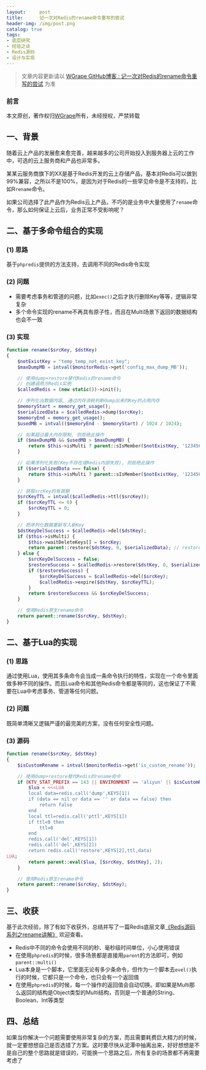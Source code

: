 ```yaml
---
layout:     post
title:      记一次对Redis的rename命令重写的尝试
header-img: /img/post.png
catalog: true
tags:
- 底层研究
- 经验之谈
- Redis源码
- 设计与实现
---
```


> 文章内容更新请以 [WGrape GitHub博客 : 记一次对Redis的rename命令重写的尝试](https://github.com/WGrape/Blog/issues/243) 为准

### 前言
本文原创，著作权归[WGrape](https://github.com/WGrape)所有，未经授权，严禁转载

## 一、背景
随着云上产品的发展愈来愈完善，越来越多的公司开始投入到服务器上云的工作中，可选的云上服务商和产品也非常多。

某某云服务商旗下的XX是基于Redis开发的云上存储产品，基本对Redis可以做到99%兼容，之所以不是100%，是因为对于Redis的一些罕见命令是不支持的，比如R```rename```命令。

如果公司选择了此产品作为Redis云上产品，不巧的是业务中大量使用了```rename```命令，那么如何保证上云后，业务正常不受影响呢？

## 二、基于多命令组合的实现

### (1) 思路
基于```phpredis```提供的方法支持，去调用不同的Redis命令实现

### (2) 问题
- 需要考虑事务和管道的问题，比如```exec()```之后才执行删除Key等等，逻辑非常复杂
- 多个命令实现的rename不再具有原子性，而且在Multi场景下返回的数据结构也会不一致

### (3) 实现
```php
function rename($srcKey, $dstKey)
{
    $notExistKey = "temp_temp_not_exist_key";
    $maxDumpMB = intval($monitorRedis->get('config_max_dump_MB'));

    // 使用dump+restore替代Redis的rename命令
    // 创建调用方Redis实例
    $calledRedis = (new static())->init();

    // 序列化出数据内容, 通过内存消耗判断dump出来的Key的占用内存
    $memoryStart = memory_get_usage();
    $serializedData = $calledRedis->dump($srcKey);
    $memoryEnd = memory_get_usage();
    $usedMB = intval(($memoryEnd - $memoryStart) / 1024 / 1024);

    // 如果超过最大内存限制, 则拒绝此操作
    if ($maxDumpMB && $usedMB > $maxDumpMB) {
        return $this->isMulti ? parent::sIsMember($notExistKey, '123456') : false;
    }

    // 如果序列化失败(Key不存在或Redis内部失败), 则拒绝此操作
    if ($serializedData === false) {
        return $this->isMulti ? parent::sIsMember($notExistKey, '123456') : false;
    }

    // 获取srcKey的有效期
    $srcKeyTTL = intval($calledRedis->ttl($srcKey));
    if ($srcKeyTTL <= 0) {
        $srcKeyTTL = 0;
    }

    // 把序列化数据重新写入新Key
    $dstKeyDelSuccess = $calledRedis->del($dstKey);
    if ($this->isMulti) {
        $this->waitDeleteKeys[] = $srcKey;
        return parent::restore($dstKey, 0, $serializedData); // restore with ttl will failed
    } else {
        $srcKeyDelSuccess = false;
        $restoreSuccess = $calledRedis->restore($dstKey, 0, $serializedData); // restore with ttl will failed
        if ($restoreSuccess) {
            $srcKeyDelSuccess = $calledRedis->del($srcKey);
            $calledRedis->expire($dstKey, $srcKeyTTL);
        }
        return $restoreSuccess && $srcKeyDelSuccess;
    }

    // 使用Redis原生rename命令
    return parent::rename($srcKey, $dstKey);
}
```

## 二、基于Lua的实现

### (1) 思路
通过使用Lua，使用其多条命令会当成一条命令执行的特性，实现在一个命令里面做多种不同的操作。而且Lua命令和其他Redis命令都是等同的，这也保证了不需要在Lua中考虑事务、管道等任何问题。

### (2) 问题
既简单清晰又逻辑严谨的最完美的方案，没有任何安全性问题。

### (3) 源码
```php
function rename($srcKey, $dstKey)
{
    $isCustomRename = intval($monitorRedis->get('is_custom_rename'));

    // 使用dump+restore替代Redis的rename命令
    if (KTV_STAT_PREFIX == 143 || ENVIRONMENT == 'aliyun' || $isCustomRename) {
        $lua = <<<LUA
        local data=redis.call('dump',KEYS[1])
        if (data == nil or data == '' or data == false) then
            return false
        end
        local ttl=redis.call('pttl',KEYS[1])
        if ttl<0 then
            ttl=0
        end
        redis.call('del',KEYS[1])
        redis.call('del',KEYS[2])
        return redis.call('restore',KEYS[2],ttl,data)
LUA;
        return parent::eval($lua, [$srcKey, $dstKey], 2);
    }

    // 使用Redis原生rename命令
    return parent::rename($srcKey, $dstKey);
}
```

## 三、收获
基于此次经验，除了有如下收获外，总结并写了一篇Redis底层文章[《Redis源码系列之rename讲解》](https://github.com/WGrape/Blog/issues/6) 欢迎查看。

- Redis中不同的命令会使用不同的秒、毫秒级时间单位，小心使用错误
- 在使用```phpredis```的时候，很多场景都是直接用```parent```的方法即可，例如```parent::multi()```
- Lua本身是一个脚本，它里面无论有多少条命令，但作为一个脚本去```evel()```执行的时候，它都只是一个命令，也只会有一个返回值
- 在使用```phpredis```的时候，每一个操作的返回值会自动切换。即如果是Multi那么返回的结构是Object类型的Multi结构，否则是一个普通的String、Boolean、Int等类型

## 四、总结
如果当你解决一个问题需要使用非常复杂的方案，而且需要耗费巨大精力的时候，就一定要想想自己是否选错了方案。这时要尽快从泥潭中抽离出来，好好想想是不是自己的整个思路就是错误的，可能换一个思路之后，所有复杂的场景都不再需要考虑了

